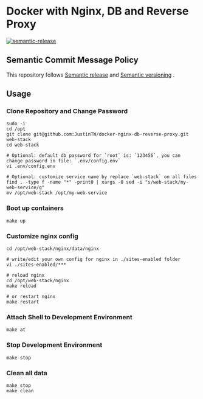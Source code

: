 # Docker with Nginx, DB and Reverse Proxy

[![semantic-release](https://img.shields.io/badge/%20%20%F0%9F%93%A6%F0%9F%9A%80-semantic--release-e10079.svg)](https://github.com/semantic-release/semantic-release)

## Semantic Commit Message Policy

This repository follows [Semantic release](https://github.com/semantic-release/semantic-release#how-does-it-work) and [Semantic versioning](http://semver.org) .

## Usage

### Clone Repository and Change Password

```
sudo -i
cd /opt
git clone git@github.com:JustinTW/docker-nginx-db-reverse-proxy.git web-stack
cd web-stack

# Optional: default db password for `root` is: `123456`, you can change password in file: `.env/config.env`
vi .env/config.env

# Optional: customize service name by replace `web-stack` on all files
find . -type f -name "*" -print0 | xargs -0 sed -i "s/web-stack/my-web-service/g"
mv /opt/web-stack /opt/my-web-service
```

### Boot up containers

```
make up
```

### Customize nginx config

```
cd /opt/web-stack/nginx/data/nginx

# write/edit your own config for nginx in ./sites-enabled folder
vi ./sites-enabled/***

# reload nginx
cd /opt/web-stack/nginx
make reload

# or restart nginx
make restart
```

### Attach Shell to Development Environment

```
make at
```

### Stop Development Environment

```
make stop
```

### Clean all data

```
make stop
make clean
```
